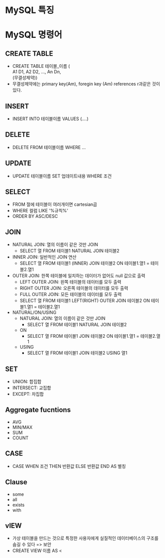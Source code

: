 # MySQL 특징
# MySQL 명령어
## CREATE TABLE
* CREATE TABLE 테이블_이름 (</br>
  A1 D1, A2 D2, ..., An Dn,</br>
  (무결성제약))
* 무결성제약에는 primary key(Am), foregin key (Am) references r과같은 것이 있다.
## INSERT
* INSERT INTO 테이블이름 VALUES (....)
## DELETE
* DELETE FROM 테이블이름 WHERE ...
## UPDATE
* UPDATE 테이블이름 SET 업데이트내용 WHERE 조건
## SELECT
* FROM 절에 테이블이 여러개이면 cartesian곱
* WHERE 컬럼 LIKE '%규칙%'
* ORDER BY ASC/DESC
## JOIN
* NATURAL JOIN: 열의 이름이 같은 것만 JOIN
  * SELECT 열 FROM 테이블1 NATURAL JOIN 테이블2
* INNER JOIN: 일반적인 JOIN 연산
  * SELECT 열 FROM 테이블1 (INNER) JOIN 테이블2 ON 테이블1.열1 = 테이블2.열1
* OUTER JOIN: 한쪽 테이블에 일치하는 데이터가 없어도 null 값으로 출력
  * LEFT OUTER JOIN: 왼쪽 테이블의 데이터를 모두 출력
  * RIGHT OUTER JOIN: 오른쪽 테이블의 데이터를 모두 출력
  * FULL OUTER JOIN: 모든 테이블의 데이터를 모두 출력
  * SELECT 열 FROM 테이블1 LEFT(RIGHT) OUTER JOIN 테이블2 ON 테이블1.열1 = 테이블2.열1
* NATURAL/ON/USING
  * NATURAL JOIN: 열의 이름이 같은 것만 JOIN
    * SELECT 열 FROM 테이블1 NATURAL JOIN 테이블2
  * ON
    * SELECT 열 FROM 테이블1 JOIN 테이블2 ON 테이블1.열1 = 테이블2.열1
  * USING
    * SELECT 열 FROM 테이블1 JOIN 테이블2 USING 열1
## SET
* UNION: 합집합
* INTERSECT: 교집합
* EXCEPT: 차집합
## Aggregate fucntions
* AVG
* MIN/MAX
* SUM
* COUNT
## CASE
* CASE WHEN 조건 THEN 반환값 ELSE 반환값 END AS 별칭
## Clause
* some
* all
* exists
* with
## vIEW
* 가상 테이블을 만드는 것으로 특정한 사용자에게 실질적인 데이터베이스의 구조를 숨길 수 있다 => 보안
* CREATE VIEW 이름 AS <
